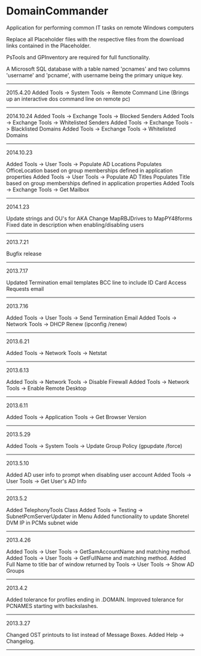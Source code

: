 DomainCommander
===============

Application for performing common IT tasks on remote Windows computers

Replace all Placeholder files with the respective files from the download links contained in the Placeholder.

PsTools and GPInventory are required for full functionality.

A Microsoft SQL database with a table named 'pcnames' and two columns 'username' and 'pcname', with username being the primary unique key.



----------
2015.4.20
Added Tools -> System Tools -> Remote Command Line (Brings up an interactive dos command line on remote pc)

----------
2014.10.24
Added Tools -> Exchange Tools -> Blocked Senders
Added Tools -> Exchange Tools -> Whitelisted Senders
Added Tools -> Exchange Tools -> Blacklisted Domains
Added Tools -> Exchange Tools -> Whitelisted Domains

----------
2014.10.23

Added Tools -> User Tools -> Populate AD Locations
Populates OfficeLocation based on group memberships defined in application properties
Added Tools -> User Tools -> Populate AD Titles
Populates Title based on group memberships defined in application properties
Added Tools -> Exchange Tools -> Get Mailbox

----------
2014.1.23

Update strings and OU's for AKA
Change MapRBJDrives to MapPY48forms
Fixed date in description when enabling/disabling users

----------
2013.7.21

Bugfix release

----------
2013.7.17

Updated Termination email templates BCC line to include ID Card Access Requests email

----------
2013.7.16

Added Tools -> User Tools -> Send Termination Email
Added Tools -> Network Tools -> DHCP Renew (ipconfig /renew)

----------
2013.6.21

Added Tools -> Network Tools -> Netstat

----------
2013.6.13

Added Tools -> Network Tools -> Disable Firewall
Added Tools -> Network Tools -> Enable Remote Desktop

----------
2013.6.11

Added Tools -> Application Tools -> Get Browser Version

----------
2013.5.29

Added Tools -> System Tools -> Update Group Policy (gpupdate /force)

----------
2013.5.10

Added AD user info to prompt when disabling user account
Added Tools -> User Tools -> Get User's AD Info

----------
2013.5.2

Added TelephonyTools Class
Added Tools -> Testing -> SubnetPcmServerUpdater in Menu
Added functionality to update Shoretel DVM IP in PCMs subnet wide

----------
2013.4.26

Added Tools -> User Tools -> GetSamAccountName and matching method.
Added Tools -> User Tools -> GetFullName and matching method.
Added Full Name to title bar of window returned by Tools -> User Tools -> Show AD Groups

----------
2013.4.2

Added tolerance for profiles ending in .DOMAIN.
Improved tolerance for PCNAMES starting with backslashes.

----------
2013.3.27

Changed OST printouts to list instead of Message Boxes.
Added Help -> Changelog.

----------
